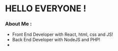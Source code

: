 # HELLO EVERYONE !

### About Me : 

- Front End Developer with React, html, css and JS!
- Back End Developer with NodeJS and PHP!
- 

